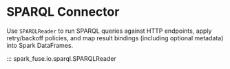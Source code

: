 # SPARQL Connector

Use `SPARQLReader` to run SPARQL queries against HTTP endpoints, apply retry/backoff policies, and
map result bindings (including optional metadata) into Spark DataFrames.

::: spark_fuse.io.sparql.SPARQLReader
